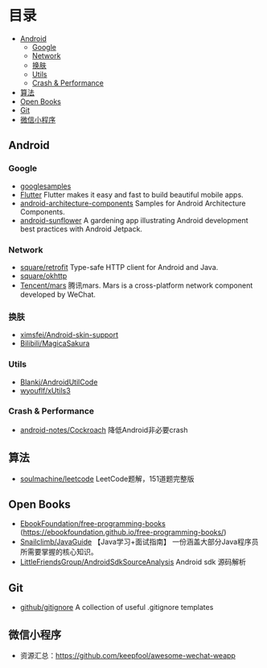 # 目录

* [Android](#android)
  * [Google](#google)
  * [Network](#network)
  * [换肤](#换肤)
  * [Utils](#utils)
  * [Crash & Performance](#crash--performance)
* [算法](#算法)
* [Open Books](#open-books)
* [Git](#git)
* [微信小程序](#微信小程序)

## Android

### Google
* [googlesamples](https://github.com/googlesamples)
* [Flutter](https://github.com/flutter/flutter) Flutter makes it easy and fast to build beautiful mobile apps.
* [android-architecture-components](https://github.com/googlesamples/android-architecture-components) Samples for Android Architecture Components.
* [android-sunflower](https://github.com/googlesamples/android-sunflower) A gardening app illustrating Android development best practices with Android Jetpack.
### Network
* [square/retrofit](https://github.com/square/retrofit) Type-safe HTTP client for Android and Java.
* [square/okhttp](https://github.com/square/okhttp)
* [Tencent/mars](https://github.com/Tencent/mars) 腾讯mars. Mars is a cross-platform network component developed by WeChat.
### 换肤
* [ximsfei/Android-skin-support](https://github.com/ximsfei/Android-skin-support) 
* [Bilibili/MagicaSakura](https://github.com/Bilibili/MagicaSakura)
### Utils
* [Blankj/AndroidUtilCode](https://github.com/Blankj/AndroidUtilCode)
* [wyouflf/xUtils3](https://github.com/wyouflf/xUtils3)
### Crash & Performance
* [android-notes/Cockroach](https://github.com/android-notes/Cockroach) 降低Android非必要crash

## 算法
* [soulmachine/leetcode](https://github.com/soulmachine/leetcode) LeetCode题解，151道题完整版

## Open Books
* [EbookFoundation/free-programming-books](https://github.com/EbookFoundation/free-programming-books) (https://ebookfoundation.github.io/free-programming-books/)
* [Snailclimb/JavaGuide](https://github.com/Snailclimb/JavaGuide) 【Java学习+面试指南】 一份涵盖大部分Java程序员所需要掌握的核心知识。
* [LittleFriendsGroup/AndroidSdkSourceAnalysis](https://github.com/LittleFriendsGroup/AndroidSdkSourceAnalysis) Android sdk 源码解析

## Git
* [github/gitignore](https://github.com/github/gitignore) A collection of useful .gitignore templates

## 微信小程序
* 资源汇总：https://github.com/keepfool/awesome-wechat-weapp
